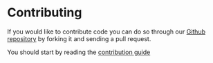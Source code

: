 # Contributing

If you would like to contribute code you can do so through our [Github
repository](https://github.com/powerapi-ng/) by forking it and sending a
pull request.

You should start by reading the [contribution
guide](https://github.com/powerapi-ng/powerapi/blob/main/contributing.md)
